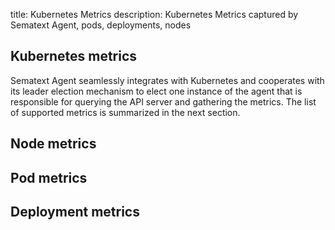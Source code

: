 title: Kubernetes Metrics
description: Kubernetes Metrics captured by Sematext Agent, pods, deployments, nodes

## Kubernetes metrics

Sematext Agent seamlessly integrates with Kubernetes and cooperates with its leader election mechanism to elect one instance of the agent that is responsible for querying the API server and gathering the metrics. The list of supported metrics is summarized in the next section.

## Node metrics

## Pod metrics

## Deployment metrics
